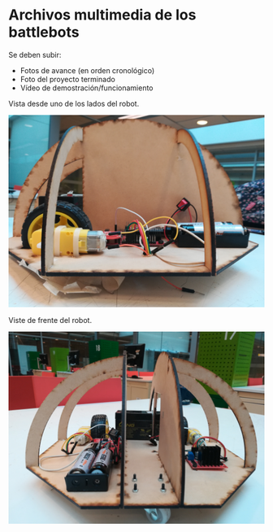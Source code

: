 # Archivos multimedia de los battlebots

Se deben subir:
- Fotos de avance (en orden cronológico)
- Foto del proyecto terminado
- Vídeo de demostración/funcionamiento

Vista desde uno de los lados del robot.

![Robot](/multimedia/Foto_interior1.jpg)

Viste de frente del robot.

![Robot1](/multimedia/Foto_interior2.jpg)

